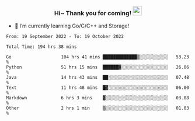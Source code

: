 <h3 align="center">
    Hi~ Thank you for coming!
    <img src="https://media.giphy.com/media/hvRJCLFzcasrR4ia7z/giphy.gif" width="25px">
</h3>

<!--
**pineapple-man/pineapple-man** is a ✨ _special_ ✨ repository because its `README.md` (this file) appears on your GitHub profile.

Here are some ideas to get you started:
- 🔭 I’m currently working on ...
- 🤔 I’m looking for help with ...
- 💬 Ask me about ...
- 📫 How to reach me: ...
- 😄 Pronouns: ...
- ⚡ Fun fact: 
- 👯 I’m looking to collaborate on kubernetes
-->
- 🌱 I’m currently learning Go/C/C++ and Storage!

<!--START_SECTION:waka-->

```text
From: 19 September 2022 - To: 19 October 2022

Total Time: 194 hrs 38 mins

Go                   104 hrs 41 mins █████████████▒░░░░░░░░░░░   53.23 %
Python               51 hrs 15 mins  ██████▓░░░░░░░░░░░░░░░░░░   26.06 %
Java                 14 hrs 43 mins  ██░░░░░░░░░░░░░░░░░░░░░░░   07.48 %
Text                 11 hrs 48 mins  █▓░░░░░░░░░░░░░░░░░░░░░░░   06.00 %
Markdown             6 hrs 3 mins    ▓░░░░░░░░░░░░░░░░░░░░░░░░   03.08 %
Other                2 hrs 1 min     ▒░░░░░░░░░░░░░░░░░░░░░░░░   01.03 %
```

<!--END_SECTION:waka-->

